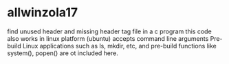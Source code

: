 # allwinzola17

find unused header and missing header tag file in a c program 
this code also works in linux platform (ubuntu)
accepts command line arguments 
Pre-build Linux applications such as ls, mkdir, etc, and pre-build functions like system(), popen() are ot included here.
